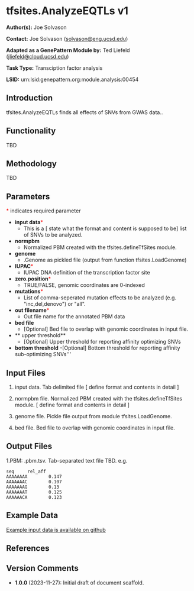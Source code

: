 # tfsites.AnalyzeEQTLs v1

**Author(s):** Joe Solvason  

**Contact:** Joe Solvason (solvason@eng.ucsd.edu)

**Adapted as a GenePattern Module by:** Ted Liefeld (jliefeld@cloud.ucsd.edu)

**Task Type:** Transciption factor analysis

**LSID:**  urn:lsid:genepattern.org:module.analysis:00454


## Introduction

tfsites.AnalyzeEQTLs finds all effects of SNVs from GWAS data..


## Functionality

TBD

## Methodology

TBD

## Parameters

<span style="color: red;">*</span> indicates required parameter

- **input data**<span style="color: red;">*</span>
    - This is a [ state what the format and content is supposed to be] list of SNVs to be analyzed.
- **normpbm**
    - Normalized PBM created with the tfsites.defineTfSites module.
- **genome**
    - .Genome as pickled file (output from function tfsites.LoadGenome)
- **IUPAC**<span style="color: red;">*</span>
    - IUPAC DNA definition of the transcription factor site 
- **zero.position**<span style="color: red;">*</span>
    -  TRUE/FALSE, genomic coordinates are 0-indexed 
- **mutations**<span style="color: red;">*</span>
    - List of comma-seperated mutation effects to be analyzed (e.g. "inc,del,denovo") or "all".
- **out filename**<span style="color: red;">*</span>
    - Out file name for the annotated PBM data
- **bed file**
    - [Optional] Bed file to overlap with genomic coordinates in input file.
- ** upper threshold**
    - [Optional] Upper threshold for reporting affinity optimizing SNVs
- **bottom threshold**
    -[Optional] Bottom threshold for reporting affinity sub-optimizing SNVs'''


## Input Files

1.  input data.  Tab delimited file [ define format and contents in detail ] 
    
2. normpbm file. Normalized PBM created with the tfsites.defineTfSites module. [ define format and contents in detail  ]

3. genome file. Pickle file output from module tfsites.LoadGenome.

4. bed file. Bed file to overlap with genomic coordinates in input file. 

       
## Output Files

  1.PBM: <output prefix>.pbm.tsv.  Tab-separated text file TBD.
    e.g. 
```
seq     rel_aff
AAAAAAAA        0.147
AAAAAAAC        0.107
AAAAAAAG        0.13
AAAAAAAT        0.125
AAAAAACA        0.123

```
    
  
## Example Data

[Example input data is available on github](https://github.com/genepattern/tfsites.annotateTfSites/data)
    
## References

    
## Version Comments

- **1.0.0** (2023-11-27): Initial draft of document scaffold.
